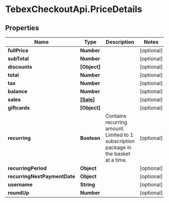 # TebexCheckoutApi.PriceDetails

## Properties

Name | Type | Description | Notes
------------ | ------------- | ------------- | -------------
**fullPrice** | **Number** |  | [optional] 
**subTotal** | **Number** |  | [optional] 
**discounts** | **[Object]** |  | [optional] 
**total** | **Number** |  | [optional] 
**tax** | **Number** |  | [optional] 
**balance** | **Number** |  | [optional] 
**sales** | [**[Sale]**](Sale.md) |  | [optional] 
**giftcards** | **[Object]** |  | [optional] 
**recurring** | **Boolean** | Contains recurring amount. Limited to 1 subscription package in the basket at a time. | [optional] 
**recurringPeriod** | **Object** |  | [optional] 
**recurringNextPaymentDate** | **Object** |  | [optional] 
**username** | **String** |  | [optional] 
**roundUp** | **Number** |  | [optional] 


